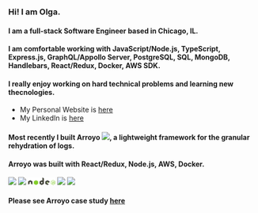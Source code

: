 
### Hi! I am Olga.
#### I am a full-stack Software Engineer based in Chicago, IL.
#### I am comfortable working with JavaScript/Node.js, TypeScript, Express.js, GraphQL/Appollo Server, PostgreSQL, SQL, MongoDB, Handlebars, React/Redux, Docker, AWS SDK.
#### I really enjoy working on hard technical problems and learning new thecnologies.

- My Personal Website is [here](https://www.olga.sh/)
- My LinkedIn is [here](https://www.linkedin.com/in/olgashi/)

#### Most recently I built Arroyo <img src="https://user-images.githubusercontent.com/41551585/186273825-43a8531d-9e47-4bd3-80c8-064b8aefbedf.png" width="32" img>, a lightweight framework for the granular rehydration of logs. 
#### Arroyo was built with React/Redux, Node.js, AWS, Docker.
<div align="left">
  <img width="55" src="https://raw.githubusercontent.com/gilbarbara/logos/master/logos/react.svg"/>
  <img width="55" src="https://user-images.githubusercontent.com/41551585/186274625-6cc9d3cf-703d-45d5-84c2-8f94c3ba70c5.svg"/>
  <img width="55" src="https://raw.githubusercontent.com/gilbarbara/logos/master/logos/nodejs.svg"/>
  <img width="55" src="https://user-images.githubusercontent.com/41551585/186274666-87b983ce-d758-47b2-b073-09123c9c8a8e.svg"/>
  <img width="55" src="https://user-images.githubusercontent.com/41551585/186274739-80fa4874-e46f-4eb0-b8ed-9db6dc0f9e6b.svg"/>
</div>

#### Please see Arroyo case study [here](https://www.arroyoframework.com/case-study.html) 

